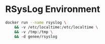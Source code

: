 # RSysLog Environment

```bash
docker run --name rsyslog \
    && -v /etc/localtime:/etc/localtime \
    && -v /tmp:/tmp \
    && -d genee/rsyslog
```
